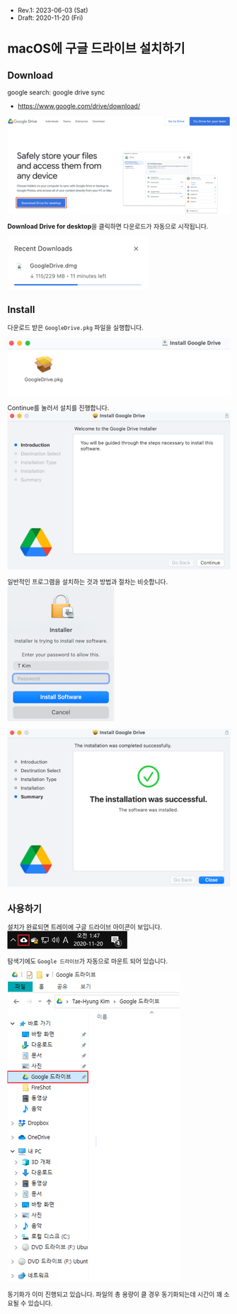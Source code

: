 * Rev.1: 2023-06-03 (Sat)
* Draft: 2020-11-20 (Fri)

# macOS에 구글 드라이브 설치하기

## Download
google search: google drive sync
* https://www.google.com/drive/download/

<img src='../../images/google_drive-download.png'>

**Download Drive for desktop**을 클릭하면 다운로드가 자동으로 시작됩니다.

<img src='images/google_drive-recent_downloads.png'>

## Install
다운로드 받은 `GoogleDrive.pkg` 파일을 실행합니다.

<img src='images/google_drive-googledrive_pkg.png'>

Continue를 눌러서 설치를 진행합니다.
<img src='images/google_drive-install_google_drive-introduction.png'>

일반적인 프로그램을 설치하는 것과 방법과 절차는 비슷합니다.
<img src='images/google_drive-installer-install_software.png'>

<img src='images/google_drive-install_google_drive-summary.png'>

## 사용하기
설치가 완료되면 트레이에 구글 드라이브 아이콘이 보입니다.
<img src='images/google_drive-tray.png'>

탐색기에도 `Google 드라이브`가 자동으로 마운트 되어 있습니다.

<img src='images/google_drive-explore_with_google_drive.png'>

동기화가 이미 진행되고 있습니다. 파일의 총 용량이 클 경우 동기화되는데 시간이 꽤 소요될 수 있습니다.

